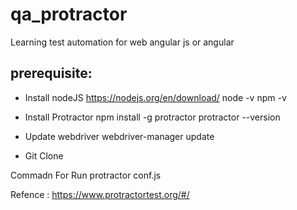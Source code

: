 # qa_protractor

Learning test automation for web angular js or angular

## prerequisite:
- Install nodeJS
https://nodejs.org/en/download/
node -v
npm -v

- Install Protractor
npm install -g protractor
protractor --version

- Update webdriver
webdriver-manager update

- Git Clone

Commadn For Run
protractor conf.js

Refence :
https://www.protractortest.org/#/
